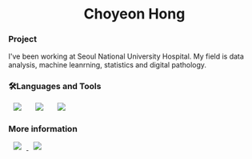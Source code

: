 <h1 align="center"> Choyeon Hong </h1>

<h3>Project</h3>
I've been working at Seoul National University Hospital.
My field is data analysis, machine leanrning, statistics and digital pathology.

<h3>🛠Languages and Tools</h3>
<div>
<img src="https://img.shields.io/badge/Java-007396?style=flat-square&logo=Java&logoColor=white" style="height : auto; margin-left : 10px; margin-right : 10px;"/></a>&nbsp;
<img src="https://img.shields.io/badge/SpringFramework-6DB33F?style=flat-square&logo=Spring&logoColor=white" style="height : auto; margin-left : 10px; margin-right : 10px;"/></a>&nbsp;
<img src="https://img.shields.io/badge/MySQL-4479A1?style=flat-square&logo=MySQL&logoColor=white" style="height : auto; margin-left : 10px; margin-right : 10px;"/></a>&nbsp;
</a>&nbsp;
</div>

<h3>More information</h3>
<a href="https://">
    <img src="http://img.shields.io/badge/Tech Blog-00D182?style=flat&logo=Emby&logoColor=white&link="
        style="height : auto; margin-left : 10px; margin-right : 10px;"/>
</a>
<a href="https://@gmail.com">
    <img src="http://img.shields.io/badge/Gmail-EA4335?style=flat&logo=Gmail&logoColor=white&link=https://@gmail.com"
        style="height : auto; margin-left : 10px; margin-right : 10px;"/>
</a>
